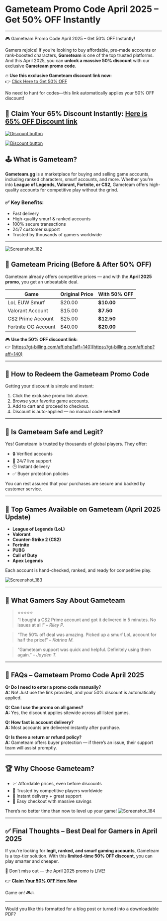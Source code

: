 # Gameteam Promo Code April 2025 – Get 50% OFF Instantly
---

 🎮 Gameteam Promo Code April 2025 – Get 50% OFF Instantly!

Gamers rejoice! If you’re looking to buy affordable, pre-made accounts or rank-boosted characters, **Gameteam** is one of the top trusted platforms. And this April 2025, you can **unlock a massive 50% discount** with our exclusive **Gameteam promo code**.

🔥 **Use this exclusive Gameteam discount link now:**  
👉 [Click Here to Get 50% OFF](https://gt-billing.com/aff.php?aff=140)

No need to hunt for codes—this link automatically applies your 50% OFF discount!

🎯 **Claim Your 65% Discount Instantly:** [Here is 65% OFF Discount link ](https://gt-billing.com/aff.php?aff=140)
---

[![Discount button](https://github.com/user-attachments/assets/a6e1b6db-50e0-435c-9364-9e43b17b3b20)](https://gt-billing.com/aff.php?aff=140)

[![Discount button](https://github.com/user-attachments/assets/3c4670d9-affe-466a-bf0e-456fdf52c371)](https://gt-billing.com/aff.php?aff=140)



## 🕹️ What is Gameteam?

**Gameteam.gg** is a marketplace for buying and selling game accounts, including ranked characters, smurf accounts, and more. Whether you're into **League of Legends, Valorant, Fortnite, or CS2**, Gameteam offers high-quality accounts for competitive play without the grind.

### ✅ Key Benefits:
- Fast delivery
- High-quality smurf & ranked accounts
- 100% secure transactions
- 24/7 customer support
- Trusted by thousands of gamers worldwide

---
![Screenshot_182](https://github.com/user-attachments/assets/dda9c66f-d5a0-4e15-ac0d-124e462da0c3)


## 💸 Gameteam Pricing (Before & After 50% OFF)

Gameteam already offers competitive prices — and with the **April 2025 promo**, you get an unbeatable deal.

| Game | Original Price | With 50% OFF |
|------|----------------|----------------|
| LoL EUW Smurf | $20.00 | **$10.00** |
| Valorant Account | $15.00 | **$7.50** |
| CS2 Prime Account | $25.00 | **$12.50** |
| Fortnite OG Account | $40.00 | **$20.00** |

🎮 **Use the 50% OFF discount link:**  
👉 [https://gt-billing.com/aff.php?aff=140](https://gt-billing.com/aff.php?aff=140)

---

## 🚀 How to Redeem the Gameteam Promo Code

Getting your discount is simple and instant:

1. Click the exclusive promo link above.
2. Browse your favorite game accounts.
3. Add to cart and proceed to checkout.
4. Discount is auto-applied — no manual code needed!

---

## 🔐 Is Gameteam Safe and Legit?

Yes! Gameteam is trusted by thousands of global players. They offer:

- 🔒 Verified accounts
- 💬 24/7 live support
- 🕒 Instant delivery
- ✅ Buyer protection policies

You can rest assured that your purchases are secure and backed by customer service.

---

## 🎁 Top Games Available on Gameteam (April 2025 Update)

- **League of Legends (LoL)**
- **Valorant**
- **Counter-Strike 2 (CS2)**
- **Fortnite**
- **PUBG**
- **Call of Duty**
- **Apex Legends**

Each account is hand-checked, ranked, and ready for competitive play.

![Screenshot_183](https://github.com/user-attachments/assets/70555906-be94-4ccc-acb5-f4bc617e8a81)

---

## 💬 What Gamers Say About Gameteam

> ⭐️⭐️⭐️⭐️⭐️  
> “I bought a CS2 Prime account and got it delivered in 5 minutes. No issues at all!” – *Riley P.*

> “The 50% off deal was amazing. Picked up a smurf LoL account for half the price!” – *Katrina M.*

> “Gameteam support was quick and helpful. Definitely using them again.” – *Jayden T.*

---

## 📌 FAQs – Gameteam Promo Code April 2025

**Q: Do I need to enter a promo code manually?**  
**A:** No! Just use the link provided, and your 50% discount is automatically applied.

**Q: Can I use the promo on all games?**  
**A:** Yes, the discount applies sitewide across all listed games.

**Q: How fast is account delivery?**  
**A:** Most accounts are delivered instantly after purchase.

**Q: Is there a return or refund policy?**  
**A:** Gameteam offers buyer protection — if there’s an issue, their support team will assist promptly.

---

## 🏆 Why Choose Gameteam?

- 📈 Affordable prices, even before discounts
- 🎯 Trusted by competitive players worldwide
- 🔧 Instant delivery + great support
- 🛒 Easy checkout with massive savings

There’s no better time than now to level up your game!
![Screenshot_184](https://github.com/user-attachments/assets/eaaaf8d4-d818-44f4-9a5f-4a51763a572b)

---

## ✅ Final Thoughts – Best Deal for Gamers in April 2025

If you're looking for **legit, ranked, and smurf gaming accounts**, Gameteam is a top-tier solution. With this **limited-time 50% OFF discount**, you can play smarter and cheaper.

🎉 Don’t miss out — the April 2025 promo is LIVE!

👉 **[Claim Your 50% OFF Here Now](https://gt-billing.com/aff.php?aff=140)**

Game on! 🎮💥

---

Would you like this formatted for a blog post or turned into a downloadable PDF?
